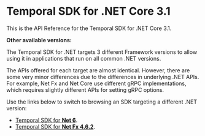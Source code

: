 # Temporal SDK for **.NET Core 3.1**

This is the API Reference for the Temporal SDK for .NET Core 3.1.

**Other available versions:**

The Temporal SDK for .NET targets 3 different Framework versions to allow using it in applications that run on all common .NET versions.

The APIs offered for each target are almost identical.
However, there are some very minor differences due to the differences in underlying .NET APIs.
For example, Net Fx and Net Core use different gRPC implementations, which requires slightly different APIs for setting gRPC options.

Use the links below to switch to browsing an SDK targeting a different .NET version:

* [Temporal SDK for **Net 6**](../net6.0/).
* [Temporal SDK for **Net Fx 4.6.2**](../net462/).
